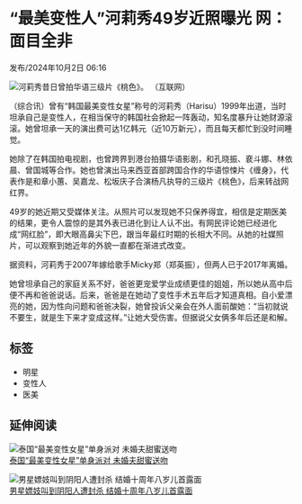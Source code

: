 # “最美变性人”河莉秀49岁近照曝光 网：面目全非

发布/2024年10月2日 06:16

![河莉秀昔日曾拍华语三级片《桃色》。 （互联网）](https://cassette.sphdigital.com.sg/image/zaobao/affe7f604b8a34d6e516022342896bed4ee8863399d3dda1cb779115ada31a91?o=zbimg&oloc=se)

（综合讯）曾有“韩国最美变性女星”称号的河莉秀（Harisu）1999年出道，当时坦承自己是变性人，在相当保守的韩国社会掀起一阵轰动，知名度暴升让她财源滚滚。她曾坦承一天的演出费可达1亿韩元（近10万新元），而且每天都忙到没时间睡觉。

她除了在韩国拍电视剧，也曾跨界到港台拍摄华语影剧，和孔晓振、裵斗娜、林依晨、曾国城等合作。她也曾演出马来西亚首部跨国合作的华语惊悚片《缠身》，代表作是和章小蕙、吴嘉龙、松坂庆子合演杨凡执导的三级片《桃色》，后来转战网红界。

49岁的她近期又受媒体关注。从照片可以发现她不只保养得宜，相信是定期医美的结果，更令人震惊的是其外表已进化到让人认不出。有网民评论她已经进化成“网红脸”，即大眼高鼻尖下巴，跟当年最红时期的长相大不同。从她的社媒照片，可以观察到她近年的外貌一直都在渐进式改变。

据资料，河莉秀于2007年嫁给歌手Micky郑（郑英振），但两人已于2017年离婚。

她曾坦承自己的家庭关系不好，爸爸更宠爱学业成绩更佳的姐姐，所以她从高中后便不再和爸爸说话。后来，爸爸是在她动了变性手术五年后才知道真相。自小爱漂亮的她，因为性向问题和爸爸决裂，她曾投诉父亲会在外人面前酸她：“当初就说不要生，就是生下来才变成这样。”让她大受伤害。但据说父女俩多年后还是和解。

## 标签

- 明星
- 变性人
- 医美

## 延伸阅读

![泰国“最美变性女星”单身派对 未婚夫甜蜜送吻](https://cassette.sphdigital.com.sg/image/zaobao/3b51e98d9b0d9234bc7bda01483d9ffda39830ebdc63d605948cf6496228a9e5)   
[泰国“最美变性女星”单身派对 未婚夫甜蜜送吻](/entertainment/story20230219-1364635)

![男星嫖妓叫到阴阳人遭封杀 结婚十周年八岁儿首露面](https://cassette.sphdigital.com.sg/image/zaobao/3d85417e6ed54bd473146a1de3ae0a83ae7fe67cae7f3e75cf56992c84b696f9)   
[男星嫖妓叫到阴阳人遭封杀 结婚十周年八岁儿首露面](/entertainment/story20240606-3837250)
<!-- tcd_original_link https://www.zaobao.com.sg/entertainment/story20241002-4905086 -->
